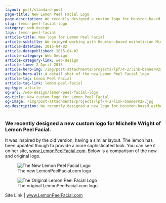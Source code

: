 ```yaml
---
layout: post/standard-post
page-title: New Lemon Peel Facial Logo
page-description: We recently designed a custom logo for Houston-based esthetician Michelle Wright of Lemon Peel Facial
slug: lemon-peel-facial-logo
category: web-design
tags: lemon-peel-facial
article-title: New logo for Lemon Peel Facial
article-subtitle: We enjoyed working with Houston-based esthetician Michelle Wright
article-datetime: 2015-04-02
article-datepublished: 2015-04-02
article-category: Web Design
article-category-link: web-design
article-time: 2 April 2015
article-hero-img: /img/post-attachments/projects/lpf/4-2/link-banner@2x.jpg
article-hero-alt: A detail shot of the new Lemon Peel Facial logo
article-tag: Lemon Peel Facial
article-tag-link: lemon-peel-facial
og-type: article
og-url: /web-design/lemon-peel-facial-logo
og-title: New custom logo for Lemon Peel Facial
og-image: /img/post-attachments/projects/lpf/4-2/link-banner@2x.jpg
og-description: We recently designed a new logo for Houston-based esthetician Michelle Wright
---
```

<div class="row margin-bottom">
	<h3 class="margin-bottom">We recently designed a new custom logo for Michelle Wright of Lemon Peel Facial.</h3>
	<p>It was inspired by the old version, having a similar layout. The lemon has been updated though to provide a more sophisticated look. You can see it on her site, <a href="http://lemonpeelfacial.com" target="_blank" class="simple">www.LemonPeelFacial.com</a>. Below is a comparison of the new and original logo.</p>
</div>
<div class="row margin-bottom">
	<figure>
		<img src="{{ site.blog_cdn }}/img/post-attachments/projects/lpf/4-2/lemon-peel-facial-logo@2x.jpg" alt="The New Lemon Peel Facial Logo">
		<figcaption>The new LemonPeelFacial.com logo</figcaption>
	</figure>
</div>
<div class="row margin-bottom">
	<figure>
		<img  style="max-height: 28.125em; width: auto; margin: 0 auto;" src="{{ site.blog_cdn }}/img/post-attachments/projects/lpf/4-2/old-lemon-peel-facial-logo.jpg" alt="The Original Lemon Peel Facial Logo">
		<figcaption>The original LemonPeelFacial.com logo</figcaption>
	</figure>
</div>
<div class="row">
	<p class="header">Site Link | <a href="http://lemonpeelfacial.com" class="simple" target="_blank">www.LemonPeelFacial.com</a></p>
</div>